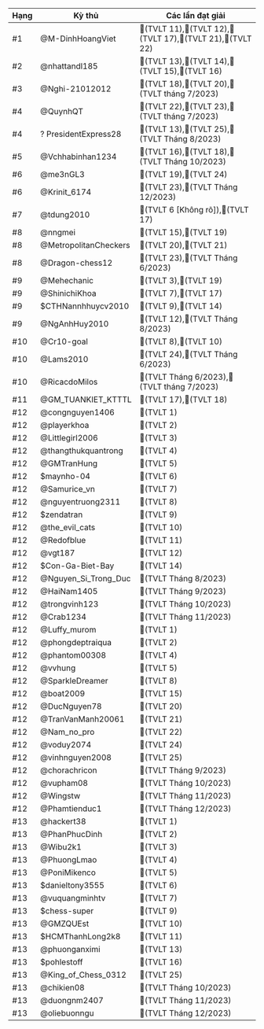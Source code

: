 Hạng|Kỳ thủ|Các lần đạt giải
---|---|---
#1|@M-DinhHoangViet|🥈(TVLT 11),🥉(TVLT 12),🥉(TVLT 17),🥉(TVLT 21),🥉(TVLT 22)
#2|@nhattandl185|🥇(TVLT 13),🥉(TVLT 14),🥉(TVLT 15),🥇(TVLT 16)
#3|@Nghi-21012012|🥇(TVLT 18),🥇(TVLT 20),🥇(TVLT tháng 7/2023)
#4|@QuynhQT|🥇(TVLT 22),🥈(TVLT 23),🥉(TVLT tháng 7/2023)
#4|? PresidentExpress28|🥈(TVLT 13),🥇(TVLT 25),🥉(TVLT Tháng 8/2023)
#5|@Vchhabinhan1234|🥈(TVLT 16),🥈(TVLT 18),🥉(TVLT Tháng 10/2023)
#6|@me3nGL3|🥇(TVLT 19),🥇(TVLT 24)
#6|@Krinit_6174|🥇(TVLT 23),🥇(TVLT Tháng 12/2023)
#7|@tdung2010|🥈(TVLT 6 [Không rõ]),🥇(TVLT 17)
#8|@nngmei|🥇(TVLT 15),🥉(TVLT 19)
#8|@MetropolitanCheckers|🥉(TVLT 20),🥇(TVLT 21)
#8|@Dragon-chess12|🥉(TVLT 23),🥇(TVLT Tháng 6/2023)
#9|@Mehechanic|🥈(TVLT 3),🥈(TVLT 19)
#9|@ShinichiKhoa|🥈(TVLT 7),🥈(TVLT 17)
#9|$CTHNannhhuycv2010|🥈(TVLT 9),🥈(TVLT 14)
#9|@NgAnhHuy2010|🥈(TVLT 12),🥈(TVLT Tháng 8/2023)
#10|@Cr10-goal|🥉(TVLT 8),🥈(TVLT 10)
#10|@Lams2010|🥉(TVLT 24),🥈(TVLT Tháng 6/2023)
#10|@RicacdoMilos|🥉(TVLT Tháng 6/2023),🥈(TVLT tháng 7/2023)
#11|@GM_TUANKIET_KTTTL|🥉(TVLT 17),🥉(TVLT 18)
#12|@congnguyen1406|🥇(TVLT 1)
#12|@playerkhoa|🥇(TVLT 2)
#12|@Littlegirl2006|🥇(TVLT 3)
#12|@thangthukquantrong|🥇(TVLT 4)
#12|@GMTranHung|🥇(TVLT 5)
#12|$maynho-04|🥇(TVLT 6)
#12|@Samurice_vn|🥇(TVLT 7)
#12|@nguyentruong2311|🥇(TVLT 8)
#12|$zendatran|🥇(TVLT 9)
#12|@the_evil_cats|🥇(TVLT 10)
#12|@Redofblue|🥇(TVLT 11)
#12|@vgt187|🥇(TVLT 12)
#12|$Con-Ga-Biet-Bay|🥇(TVLT 14)
#12|@Nguyen_Si_Trong_Duc|🥇(TVLT Tháng 8/2023)
#12|@HaiNam1405|🥇(TVLT Tháng 9/2023)
#12|@trongvinh123|🥇(TVLT Tháng 10/2023)
#12|@Crab1234|🥇(TVLT Tháng 11/2023)
#12|@Luffy_murom|🥈(TVLT 1)
#12|@phongdeptraiqua|🥈(TVLT 2)
#12|@phantom00308|🥈(TVLT 4)
#12|@vvhung|🥈(TVLT 5)
#12|@SparkleDreamer|🥈(TVLT 8)
#12|@boat2009|🥈(TVLT 15)
#12|@DucNguyen78|🥈(TVLT 20)
#12|@TranVanManh20061|🥈(TVLT 21)
#12|@Nam_no_pro|🥈(TVLT 22)
#12|@voduy2074|🥈(TVLT 24)
#12|@vinhnguyen2008|🥈(TVLT 25)
#12|@chorachricon|🥈(TVLT Tháng 9/2023)
#12|@vupham08|🥈(TVLT Tháng 10/2023)
#12|@Wingstw|🥈(TVLT Tháng 11/2023)
#12|@Phamtienduc1|🥈(TVLT Tháng 12/2023)
#13|@hackert38|🥉(TVLT 1)
#13|@PhanPhucDinh|🥉(TVLT 2)
#13|@Wibu2k1|🥉(TVLT 3)
#13|@PhuongLmao|🥉(TVLT 4)
#13|@PoniMikenco|🥉(TVLT 5)
#13|$danieltony3555|🥉(TVLT 6)
#13|@vuquangminhtv|🥉(TVLT 7)
#13|$chess-super|🥉(TVLT 9)
#13|@GMZQUEst|🥉(TVLT 10)
#13|$HCMThanhLong2k8|🥉(TVLT 11)
#13|@phuonganximi|🥉(TVLT 13)
#13|$pohlestoff|🥉(TVLT 16)
#13|@King_of_Chess_0312|🥉(TVLT 25)
#13|@chikien08|🥉(TVLT Tháng 10/2023)
#13|@duongnm2407|🥉(TVLT Tháng 11/2023)
#13|@oliebuonngu|🥉(TVLT Tháng 12/2023)
